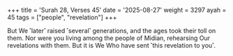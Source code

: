 +++
title = 'Surah 28, Verses 45'
date = '2025-08-27'
weight = 3297
ayah = 45
tags = ["people", "revelation"]
+++

But We ˹later˺ raised ˹several˺ generations, and the ages took their toll on them. Nor were you living among the people of Midian, rehearsing Our revelations with them. But it is We Who have sent ˹this revelation to you˺.
